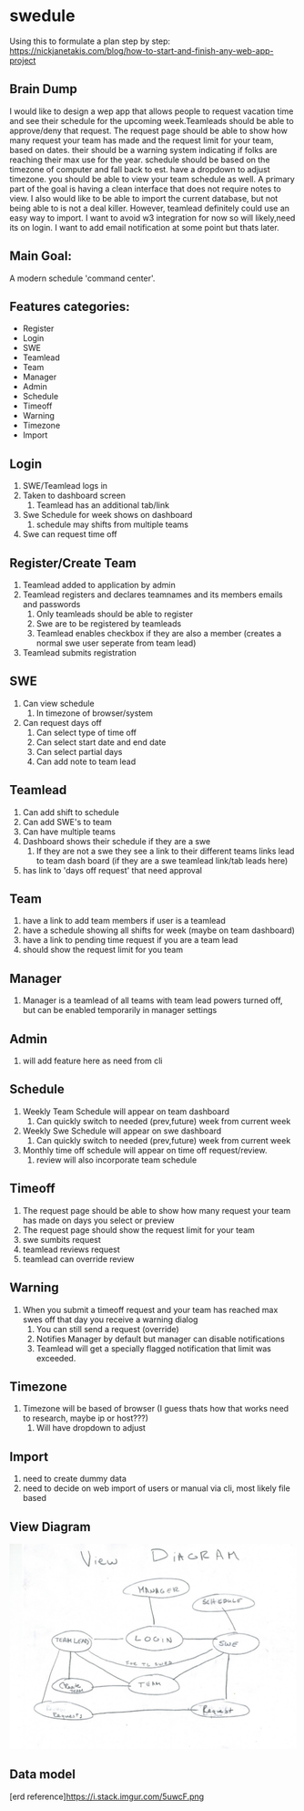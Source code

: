 # swedule
Using this to formulate a plan step by step:
https://nickjanetakis.com/blog/how-to-start-and-finish-any-web-app-project

## Brain Dump 
I would like to design a wep app that allows people to request vacation time and see their schedule for the upcoming week.Teamleads should be able to approve/deny that request. The request page should be able to show how many request your team has made and the request limit for your team, based on dates. their should be a warning system indicating if folks are reaching their max use for the year. schedule should be based on the timezone of computer and fall back to est. have a dropdown to adjust timezone. you should be able to view your team schedule as well. A primary part of the goal is having a clean interface that does not require notes to view. I also would like to be able to import the current database, but not being able to is not a deal killer. However, teamlead definitely could use an easy way to import. I want to avoid w3 integration for now so will likely,need its on login. I want to add email notification at some point but thats later.

## Main Goal:
A modern schedule 'command center'.

## Features categories:
* Register
* Login
* SWE
* Teamlead
* Team
* Manager
* Admin
* Schedule
* Timeoff
* Warning
* Timezone
* Import

## Login
1. SWE/Teamlead logs in
1. Taken to dashboard screen
   1. Teamlead has an additional tab/link
1. Swe Schedule for week shows on dashboard
   1. schedule may shifts from multiple teams
1. Swe can request time off

## Register/Create Team
1. Teamlead added to application by admin 
1. Teamlead registers and declares teamnames and its members emails and passwords
   1. Only teamleads should be able to register
   1. Swe are to be registered by teamleads
   1. Teamlead enables checkbox if they are also a member (creates a normal swe user seperate from team lead)
1. Teamlead submits registration
      
## SWE
1. Can view schedule
   1. In timezone of browser/system
1. Can request days off
   1. Can select type of time off
   1. Can select start date and end date
   1. Can select partial days
   1. Can add note to team lead
   
## Teamlead
1. Can add shift to schedule
1. Can add SWE's to team 
1. Can have multiple teams
1. Dashboard shows their schedule if they are a swe
   1. If they are not a swe they see a link to their different teams links lead to team dash board (if they are a swe teamlead link/tab leads here)
1. has link to 'days off request' that need approval

## Team
1. have a link to add team members if user is a teamlead
1. have a schedule showing all shifts for week (maybe on team dashboard)
1. have a link to pending time request if you are a team lead
1. should show the request limit for you team
 
## Manager
1. Manager is a teamlead of all teams with team lead powers turned off, but can be enabled temporarily in manager settings

## Admin
1. will add feature here as need from cli

## Schedule
1. Weekly Team Schedule will appear on team dashboard
   1. Can quickly switch to needed (prev,future) week from current week
1. Weekly Swe Schedule will appear on swe dashboard
   1. Can quickly switch to needed (prev,future) week from current week
1. Monthly time off schedule will appear on time off request/review.
   1. review will also incorporate team schedule
   
## Timeoff
1. The request page should be able to show how many request your team has made on days you select or preview
1. The request page should show the request limit for your team
1. swe sumbits request
1. teamlead reviews request
1. teamlead can override review

## Warning
1. When you submit a timeoff request and your team has reached max swes off that day you receive a warning dialog
   1. You can still send a request (override)
   1. Notifies Manager by default but manager can disable notifications
   1. Teamlead will get a specially flagged notification that limit was exceeded.

## Timezone
1. Timezone will be based of browser (I guess thats how that works need to research, maybe ip or host???)
   1.  Will have dropdown to adjust
   
## Import
1. need to create dummy data
1. need to decide on web import of users or manual via cli, most likely file based

## View Diagram

![View Diagram](/images/view_diagram.jpeg)



## Data model
   

[erd reference]https://i.stack.imgur.com/5uwcF.png



